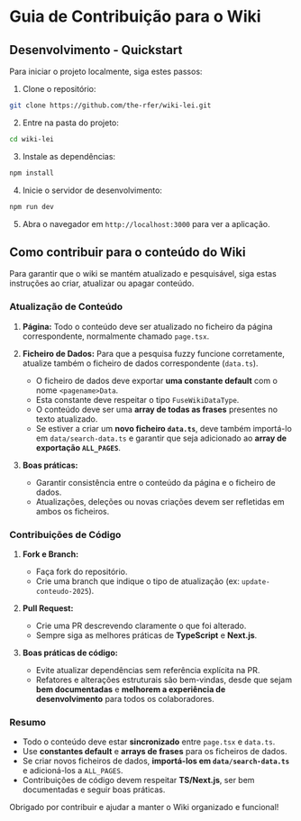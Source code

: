 # Guia de Contribuição para o Wiki

## Desenvolvimento - Quickstart

Para iniciar o projeto localmente, siga estes passos:

1. Clone o repositório:

```bash
git clone https://github.com/the-rfer/wiki-lei.git
```

2. Entre na pasta do projeto:

```bash
cd wiki-lei
```

3. Instale as dependências:

```bash
npm install
```

4. Inicie o servidor de desenvolvimento:

```bash
npm run dev
```

5. Abra o navegador em `http://localhost:3000` para ver a aplicação.

## Como contribuir para o conteúdo do Wiki

Para garantir que o wiki se mantém atualizado e pesquisável, siga estas instruções ao criar, atualizar ou apagar conteúdo.

### Atualização de Conteúdo

1. **Página:** Todo o conteúdo deve ser atualizado no ficheiro da página correspondente, normalmente chamado `page.tsx`.
2. **Ficheiro de Dados:** Para que a pesquisa fuzzy funcione corretamente, atualize também o ficheiro de dados correspondente (`data.ts`).

    - O ficheiro de dados deve exportar **uma constante default** com o nome `<pagename>Data`.
    - Esta constante deve respeitar o tipo `FuseWikiDataType`.
    - O conteúdo deve ser uma **array de todas as frases** presentes no texto atualizado.
    - Se estiver a criar um **novo ficheiro `data.ts`**, deve também importá-lo em `data/search-data.ts` e garantir que seja adicionado ao **array de exportação `ALL_PAGES`**.

3. **Boas práticas:**

    - Garantir consistência entre o conteúdo da página e o ficheiro de dados.
    - Atualizações, deleções ou novas criações devem ser refletidas em ambos os ficheiros.

### Contribuições de Código

1. **Fork e Branch:**

    - Faça fork do repositório.
    - Crie uma branch que indique o tipo de atualização (ex: `update-conteudo-2025`).

2. **Pull Request:**

    - Crie uma PR descrevendo claramente o que foi alterado.
    - Sempre siga as melhores práticas de **TypeScript** e **Next.js**.

3. **Boas práticas de código:**

    - Evite atualizar dependências sem referência explícita na PR.
    - Refatores e alterações estruturais são bem-vindas, desde que sejam **bem documentadas** e **melhorem a experiência de desenvolvimento** para todos os colaboradores.

### Resumo

-   Todo o conteúdo deve estar **sincronizado** entre `page.tsx` e `data.ts`.
-   Use **constantes default** e **arrays de frases** para os ficheiros de dados.
-   Se criar novos ficheiros de dados, **importá-los em `data/search-data.ts`** e adicioná-los a `ALL_PAGES`.
-   Contribuições de código devem respeitar **TS/Next.js**, ser bem documentadas e seguir boas práticas.

Obrigado por contribuir e ajudar a manter o Wiki organizado e funcional!
